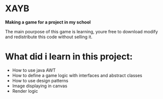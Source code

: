 # XAYB

__Making a game for a project in my school__

The main pourpose of this game is learning, youre free to download modify and redistribute this code without selling it.

# What did i learn in this project:
- How to use java AWT
- How to define a game logic with interfaces and abstract classes
- How to use design patterns
- Image displaying in canvas
- Render logic
